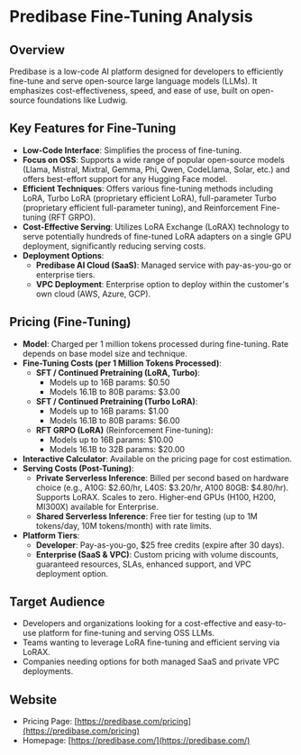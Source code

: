 # Predibase Fine-Tuning Analysis

## Overview
Predibase is a low-code AI platform designed for developers to efficiently fine-tune and serve open-source large language models (LLMs). It emphasizes cost-effectiveness, speed, and ease of use, built on open-source foundations like Ludwig.

## Key Features for Fine-Tuning
- **Low-Code Interface**: Simplifies the process of fine-tuning.
- **Focus on OSS**: Supports a wide range of popular open-source models (Llama, Mistral, Mixtral, Gemma, Phi, Qwen, CodeLlama, Solar, etc.) and offers best-effort support for any Hugging Face model.
- **Efficient Techniques**: Offers various fine-tuning methods including LoRA, Turbo LoRA (proprietary efficient LoRA), full-parameter Turbo (proprietary efficient full-parameter tuning), and Reinforcement Fine-tuning (RFT GRPO).
- **Cost-Effective Serving**: Utilizes LoRA Exchange (LoRAX) technology to serve potentially hundreds of fine-tuned LoRA adapters on a single GPU deployment, significantly reducing serving costs.
- **Deployment Options**:
    - **Predibase AI Cloud (SaaS)**: Managed service with pay-as-you-go or enterprise tiers.
    - **VPC Deployment**: Enterprise option to deploy within the customer's own cloud (AWS, Azure, GCP).

## Pricing (Fine-Tuning)
- **Model**: Charged per 1 million tokens processed during fine-tuning. Rate depends on base model size and technique.
- **Fine-Tuning Costs (per 1 Million Tokens Processed)**:
    - **SFT / Continued Pretraining (LoRA, Turbo)**:
        - Models up to 16B params: $0.50
        - Models 16.1B to 80B params: $3.00
    - **SFT / Continued Pretraining (Turbo LoRA)**:
        - Models up to 16B params: $1.00
        - Models 16.1B to 80B params: $6.00
    - **RFT GRPO (LoRA)** (Reinforcement Fine-tuning):
        - Models up to 16B params: $10.00
        - Models 16.1B to 32B params: $20.00
- **Interactive Calculator**: Available on the pricing page for cost estimation.
- **Serving Costs (Post-Tuning)**:
    - **Private Serverless Inference**: Billed per second based on hardware choice (e.g., A10G: $2.60/hr, L40S: $3.20/hr, A100 80GB: $4.80/hr). Supports LoRAX. Scales to zero. Higher-end GPUs (H100, H200, MI300X) available for Enterprise.
    - **Shared Serverless Inference**: Free tier for testing (up to 1M tokens/day, 10M tokens/month) with rate limits.
- **Platform Tiers**:
    - **Developer**: Pay-as-you-go, $25 free credits (expire after 30 days).
    - **Enterprise (SaaS & VPC)**: Custom pricing with volume discounts, guaranteed resources, SLAs, enhanced support, and VPC deployment option.

## Target Audience
- Developers and organizations looking for a cost-effective and easy-to-use platform for fine-tuning and serving OSS LLMs.
- Teams wanting to leverage LoRA fine-tuning and efficient serving via LoRAX.
- Companies needing options for both managed SaaS and private VPC deployments.

## Website
- Pricing Page: [https://predibase.com/pricing](https://predibase.com/pricing)
- Homepage: [https://predibase.com/](https://predibase.com/)